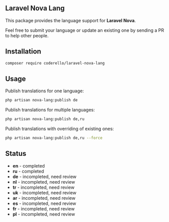 ## Laravel Nova Lang

This package provides the language support for **Laravel Nova**.

Feel free to submit your language or update an existing one by sending a PR to help other people.

## Installation

```bash
composer require coderello/laravel-nova-lang
```

## Usage

Publish translations for one language:
```bash
php artisan nova-lang:publish de
```

Publish translations for multiple languages:
```bash
php artisan nova-lang:publish de,ru
```

Publish translations with overriding of existing ones:
```bash
php artisan nova-lang:publish de,ru --force
```

## Status 
- **en** - completed
- **ru** - completed
- **de** - incompleted, need review
- **nl** - incompleted, need review
- **tr** - incompleted, need review
- **uk** - incompleted, need review
- **ar** - incompleted, need review
- **es** - incompleted, need review
- **fr** - incompleted, need review
- **pl** - incompleted, need review
